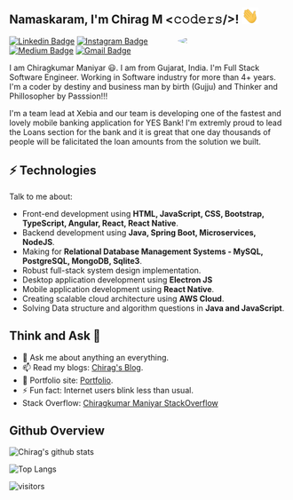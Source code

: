 <h2> Namaskaram, I'm Chirag M <𝚌𝚘𝚍𝚎𝚛𝚜/>! <img src="https://raw.githubusercontent.com/ABSphreak/ABSphreak/master/gifs/Hi.gif" width="30px"></h2>

<img align='right' style='border-radius: 50%;' src='https://instagram.famd1-3.fna.fbcdn.net/v/t51.2885-19/s320x320/240662483_861116131202907_8947259330155943370_n.jpg?_nc_ht=instagram.famd1-3.fna.fbcdn.net&_nc_ohc=GBGkt29y_k4AX8rWNX5&edm=ABfd0MgBAAAA&ccb=7-4&oh=eeaa3252400a2e315471454d3c08554b&oe=6136DFB7&_nc_sid=7bff83' width='200'>


[![Linkedin Badge](https://img.shields.io/badge/-Chiragkumar%20Maniyar-blue?style=flat-square&logo=Linkedin&logoColor=white&link=https://www.linkedin.com/in/chiragkumar-maniyar/)](https://www.linkedin.com/in/chiragkumar-maniyar/)
[![Instagram Badge](https://img.shields.io/badge/-charminggg_chirag-purple?style=flat-square&logo=instagram&logoColor=white&link=https://www.instagram.com/charminggg_chirag/)](https://www.instagram.com/charminggg_chirag/)
[![Medium Badge](https://img.shields.io/badge/-@cumaniar-03a57a?style=flat-square&labelColor=000000&logo=Medium&link=https://medium.com/@cumaniar/)](https://cumaniar.medium.com/)
[![Gmail Badge](https://img.shields.io/badge/-chiragma18633@gmail.com-c14438?style=flat-square&logo=Gmail&logoColor=white&link=mailto:chiragma18633@gmail.com)](mailto:chiragma18633@gmail.com)

I am Chiragkumar Maniyar 😃. I am from Gujarat, India. I'm Full Stack Software Engineer. Working in Software industry for more than 4+ years. I'm a coder by destiny and business man by birth (Gujju) and Thinker and Phillosopher by Passsion!!! 

I'm a team lead at Xebia and our team is developing one of the fastest and lovely mobile banking application for YES Bank! I'm extremly proud to lead the Loans section for the bank and it is great that one day thousands of people will be falicitated the loan amounts from the solution we built.


## ⚡ Technologies
Talk to me about:
- Front-end development using **HTML, JavaScript, CSS, Bootstrap, TypeScript, Angular, React, React Native**.
- Backend development using **Java, Spring Boot, Microservices, NodeJS**.
- Making for **Relational Database Management Systems - MySQL, PostgreSQL, MongoDB, Sqlite3**.
- Robust full-stack system design implementation.
- Desktop application development using **Electron JS**
- Mobile application development using **React Native**.
- Creating scalable cloud architecture using **AWS Cloud**.
- Solving Data structure and algorithm questions in **Java and JavaScript**.



## Think and Ask 🤔
- 💬 Ask me about anything an everything.
- 📫 Read my blogs: [Chirag's Blog](https://cumaniar.medium.com/).
- 🎯 Portfolio site: [Portfolio](https://chirag-maniyar.netlify.app/).
- ⚡ Fun fact: Internet users blink less than usual.
- Stack Overflow: [Chiragkumar Maniyar StackOverflow](https://stackoverflow.com/users/11396275/chirag-maniar)


## Github Overview

![Chirag's github stats](https://github-readme-stats.vercel.app/api?username=cumaniar&hide=["issues"]&show_icons=true)

![Top Langs](https://github-readme-stats.vercel.app/api/top-langs/?username=cumaniar&hide=TeX&layout=compact)

![visitors](https://visitor-badge.glitch.me/badge?page_id=cumaniar.cumaniar)

